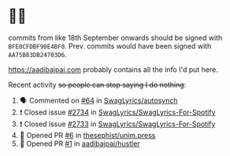 # 👋🏻
<!--
**aadibajpai/aadibajpai** is a ✨ _special_ ✨ repository because its `README.md` (this file) appears on your GitHub profile.
-->
commits from like 18th September onwards should be signed with `BFE0CFDBF90E4BF0`. Prev. commits would have been signed with `AA75B83DB24703D6`.

https://aadibajpai.com probably contains all the info I'd put here.

Recent activity ~~so people can stop saying I do nothing~~:
<!--START_SECTION:activity-->
1. 🗣 Commented on [#64](https://github.com/SwagLyrics/autosynch/issues/64) in [SwagLyrics/autosynch](https://github.com/SwagLyrics/autosynch)
2. ❗️ Closed issue [#2734](https://github.com/SwagLyrics/SwagLyrics-For-Spotify/issues/2734) in [SwagLyrics/SwagLyrics-For-Spotify](https://github.com/SwagLyrics/SwagLyrics-For-Spotify)
3. ❗️ Closed issue [#2733](https://github.com/SwagLyrics/SwagLyrics-For-Spotify/issues/2733) in [SwagLyrics/SwagLyrics-For-Spotify](https://github.com/SwagLyrics/SwagLyrics-For-Spotify)
4. 💪 Opened PR [#6](https://github.com/thesephist/unim.press/pull/6) in [thesephist/unim.press](https://github.com/thesephist/unim.press)
5. 💪 Opened PR [#1](https://github.com/aadibajpai/hustler/pull/1) in [aadibajpai/hustler](https://github.com/aadibajpai/hustler)
<!--END_SECTION:activity-->
